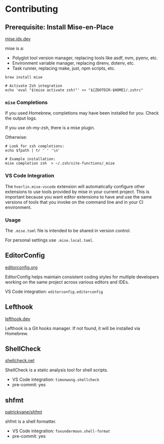 # Contributing

## Prerequisite: Install Mise-en-Place

[mise.jdx.dev](https://mise.jdx.dev)

mise is a:

- Polyglot tool version manager, replacing tools like asdf, nvm, pyenv, etc.
- Environment variable manager, replacing direnv, dotenv, etc.
- Task runner, replacing make, just, npm scripts, etc.

```shell
brew install mise

# Activate Zsh integration
echo 'eval "$(mise activate zsh)"' >> "${ZDOTDIR-$HOME}/.zshrc"
```

### `mise` Completions

If you used Homebrew, completions may have been installed for you. Check the
output logs.

If you use oh-my-zsh, there is a mise plugin.

Otherwise:

```shell
# Look for zsh completions:
echo $fpath | tr ' ' '\n'

# Example installation:
mise completion zsh  > ~/.zsh/site-functions/_mise
```

### VS Code Integration

The `hverlin.mise-vscode` extension will automatically configure other
extensions to use tools provided by mise in your current project. This is
important because you want editor extensions to have and use the same versions
of tools that you invoke on the command line and in your CI environment.

### Usage

The `.mise.toml` file is intended to be shared in version control.

For personal settings use `.mise.local.toml`.

## EditorConfig

[editorconfig.org](https://editorconfig.org)

EditorConfig helps maintain consistent coding styles for multiple developers
working on the same project across various editors and IDEs.

VS Code integration: `editorconfig.editorconfig`

## Lefthook

[lefthook.dev](https://lefthook.dev)

Lefthook is a Git hooks manager. If not found, it will be installed via
Homebrew.

## ShellCheck

[shellcheck.net](https://www.shellcheck.net)

ShellCheck is a static analysis tool for shell scripts.

- VS Code integration: `timonwong.shellcheck`
- pre-commit: yes

## shfmt

[patrickvane/shfmt](https://github.com/patrickvane/shfmt)

shfmt is a shell formatter.

- VS Code integration: `foxundermoon.shell-format`
- pre-commit: yes
